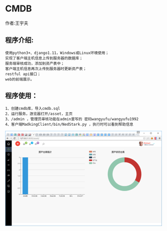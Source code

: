 CMDB
==
作者:王宇夫    

## 程序介绍:     
    使用python3+、django1.11，Windows或Linux环境使用；    
	实现了客户端主机信息上传到服务器的数据库；
	服务端审核成功，添加到资产表中；
	客户端主机信息再次上传到服务器时更新资产表；
	restful api接口；
	web的前端展示。

## 程序使用：     
	1、创建cmdb库，导入cmdb.sql      
	2、运行服务，游览器打开/asset，主页    
	3、/admin ，管理员审核功能在admin里写的 密码wangyufu/wangyufu1992    
	4、客户端MadkingClient/bin/NedStark.py ，执行时可以看到帮助信息    
	
![](https://github.com/wangyufu/CMDB/blob/master/static/1.png)
